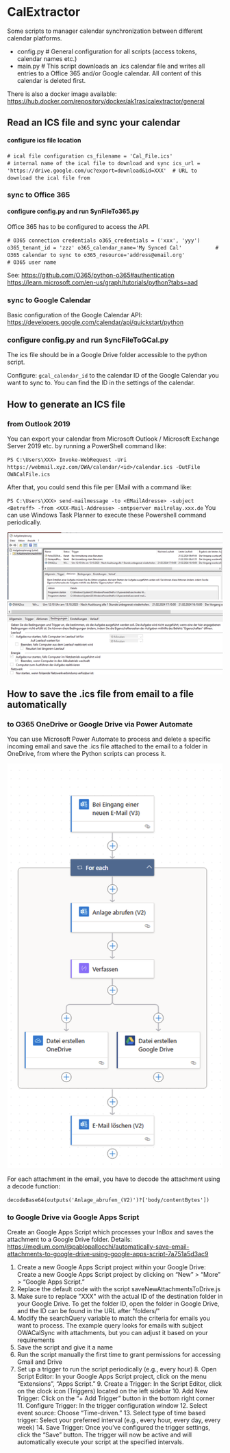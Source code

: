 # CalExtractor

Some scripts to manager calendar synchronization between different calendar platforms.

- config.py         # General configuration for all scripts (access tokens, calendar names etc.)
- main.py         # This script downloads an .ics calendar file and writes all entries to a Office 365 and/or Google calendar. All content of this calendar is deleted first.

There is also a docker image available: https://hub.docker.com/repository/docker/ak1ras/calextractor/general

## Read an ICS file and sync your calendar

#### configure ics file location

`# ical file configuration
cs_filename = 'Cal_File.ics'                # internal name of the ical file to download and sync
ics_url = 'https://drive.google.com/uc?export=download&id=XXX'  # URL to download the ical file from`

### sync to Office 365

#### configure config.py and run SynFileTo365.py 

Office 365 has to be configured to access the API.

`# O365 connection credentials
o365_credentials = ('xxx', 'yyy')
o365_tenant_id = 'zzz'
o365_calendar_name='My Synced Cal'           # O365 calendar to sync to
o365_resource='address@email.org'            # O365 user name`

See: 
https://github.com/O365/python-o365#authentication
https://learn.microsoft.com/en-us/graph/tutorials/python?tabs=aad

### sync to Google Calendar

Basic configuration of the Google Calendar API:
https://developers.google.com/calendar/api/quickstart/python

### configure config.py and run SyncFileToGCal.py

The ics file should be in a Google Drive folder accessible to the python script.

Configure: `gcal_calendar_id` to the calendar ID of the Google Calendar you want to sync to. You can find the ID in the settings of the calendar.

## How to generate an ICS file 

### from Outlook 2019

You can export your calendar from Microsoft Outlook / Microsoft Exchange Server 2019 etc. by 
running a PowerShell command like:

`PS C:\Users\XXX> Invoke-WebRequest -Uri https://webmail.xyz.com/OWA/calendar/<id>/calendar.ics -OutFile OWACalFile.ics`

After that, you could send this file per EMail with a command like:

`PS C:\Users\XXX> send-mailmessage -to <EMailAdresse> -subject <Betreff> -from <XXX-Mail-Addresse> -smtpserver mailrelay.xxx.de`
You can use Windows Task Planner to execute these Powershell command periodically.

![Aufgabenplanung1.png](Images%2FAufgabenplanung1.png)
![Aufgabenplanung2.png](Images%2FAufgabenplanung2.png)

## How to save the .ics file from email to a file automatically

### to O365 OneDrive or Google Drive via Power Automate

You can use Microsoft Power Automate to process and delete a specific incoming email and save the .ics file attached to the email to a folder in OneDrive, from where the Python scripts can process it.

![PowerAutomate.png](Images%2FPowerAutomate.png)

For each attachment in the email, you have to decode the attachment using a decode function:

`decodeBase64(outputs('Anlage_abrufen_(V2)')?['body/contentBytes'])`

### to Google Drive via Google Apps Script

Create an Google Apps Script which processes your InBox and saves the attachment to a Google Drive folder.
Details: https://medium.com/@pablopallocchi/automatically-save-email-attachments-to-google-drive-using-google-apps-script-7a751a5d3ac9

1. Create a new Google Apps Script project within your Google Drive: Create a new Google Apps Script project by clicking on “New” > “More” > “Google Apps Script.”
2. Replace the default code with the script saveNewAttachmentsToDrive.js
3. Make sure to replace "XXX" with the actual ID of the destination folder in your Google Drive. To get the folder ID, open the folder in Google Drive, and the ID can be found in the URL after "folders/"
4. Modify the searchQuery variable to match the criteria for emails you want to process. The example query looks for emails with subject OWACalSync with attachments, but you can adjust it based on your requirements 
5. Save the script and give it a name
6. Run the script manually the first time to grant permissions for accessing Gmail and Drive
7. Set up a trigger to run the script periodically (e.g., every hour)
   8. Open Script Editor: In your Google Apps Script project, click on the menu “Extensions”, “Apps Script.” 
   9. Create a Trigger: In the Script Editor, click on the clock icon (Triggers) located on the left sidebar 
   10. Add New Trigger: Click on the “+ Add Trigger” button in the bottom right corner
   11. Configure Trigger: In the trigger configuration window 
       12. Select event source: Choose “Time-driven.”
       13. Select type of time based trigger: Select your preferred interval (e.g., every hour, every day, every week)
   14. Save Trigger: Once you’ve configured the trigger settings, click the “Save” button. The trigger will now be active and will automatically execute your script at the specified intervals.
